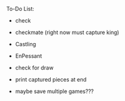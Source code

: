 To-Do List:



- check
- checkmate (right now must capture king)
- Castling
- EnPessant

- check for draw
- print captured pieces at end

- maybe save multiple games???



